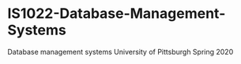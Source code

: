 # IS1022-Database-Management-Systems
Database management systems University of Pittsburgh Spring 2020
